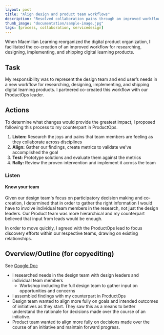 ```yaml
---
layout: post
title: "Align design and product team workflows"
description: "Resolved collaboration pains through an improved workflow."
thumb_image: "documentation/sample-image.jpg"
tags: [process, collaboration, servicedesign]
---
```


When Macmillan Learning reorganized the digital product organization, I facilitated the co-creation of an improved workflow for researching, designing, implementing, and shipping digital learning products.

## Task ##

My responsibility was to represent the design team and end user’s needs in a new workflow for researching, designing, implementing, and shipping digital learning products. I partnered co-created this workflow with our ProductOps leader.

## Actions ##

To determine what changes would provide the greatest impact, I proposed following this process to my counterpart in ProductOps.

1. **Listen:** Research the joys and pains that team members are feeling as they collaborate across disciplines
2. **Align:** Gather our findings, create metrics to validate we've accomplished the goal
3. **Test:** Prototype solutions and evaluate them against the metrics
4. **Rally:** Review the proven intervention and implement it across the team

### Listen ###

#### Know your team ####

Given our design team's focus on participatory decision making and co-creation, I determined that in order to gather the right information I would have to involve individual team members in the research, not just the design leaders. Our Product team was more hierarchical and my counterpart believed that input from leads would be enough.

In order to move quickly, I agreed with the ProductOps lead to focus discovery efforts within our respective teams, drawing on existing relationships.


## Overview/Outline (for copyediting)

See [Google Doc](https://docs.google.com/document/d/1L7uDujmbPIFPbpstQqkHno_hYfl8GDSvkHlYOc4lYxE/edit#)

- I researched needs in the design team with design leaders and individual team members
  - Workshop including the full design team to gather input on opportunities and concerns
- I assembled findings with my counterpart in ProductOps
- Design team wanted to align more fully on goals and intended outcomes of initiatives as they start. They saw this as a means to better understand the rationale for decisions made over the course of an initiative.
- Product team wanted to align more fully on decisions made over the course of an initiative and maintain forward progress.